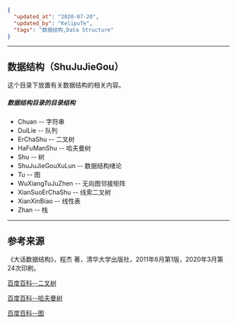```json
{
  "updated_at": "2020-07-20",
  "updated_by": "KelipuTe",
  "tags": "数据结构,Data Structure"
}
```

---

## 数据结构（ShuJuJieGou）

这个目录下放置有关数据结构的相关内容。

##### 数据结构目录的目录结构

- Chuan -- 字符串
- DuiLie -- 队列
- ErChaShu -- 二叉树
- HaFuManShu -- 哈夫曼树
- Shu -- 树
- ShuJuJieGouXuLun -- 数据结构绪论
- Tu -- 图
- WuXiangTuJuZhen -- 无向图邻接矩阵
- XianSuoErChaShu -- 线索二叉树
- XianXinBiao -- 线性表
- Zhan -- 栈

---

## 参考来源

《大话数据结构》，程杰 著，清华大学出版社，2011年6月第1版，2020年3月第24次印刷。

[百度百科--二叉树](https://baike.baidu.com/item/%E4%BA%8C%E5%8F%89%E6%A0%91)

[百度百科--哈夫曼树](https://baike.baidu.com/item/%E5%93%88%E5%A4%AB%E6%9B%BC%E6%A0%91/2305769?fr=aladdin#6)

[百度百科--图](https://baike.baidu.com/item/%E5%9B%BE/13018767?fr=aladdin)